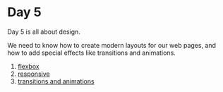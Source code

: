 # Day 5

Day 5 is all about design.

We need to know how to create modern layouts for our web pages,
and how to add special effects like transitions and animations.

1. [flexbox](./1-flexbox)
2. [responsive](./2-responsive)
3. [transitions and animations](./3-animations)

